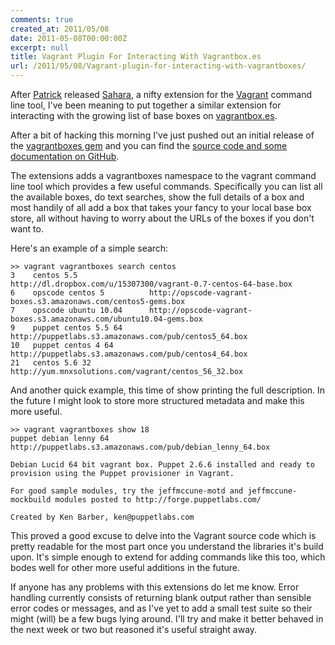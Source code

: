 ```yaml
---
comments: true
created_at: 2011/05/08
date: 2011-05-08T00:00:00Z
excerpt: null
title: Vagrant Plugin For Interacting With Vagrantbox.es
url: /2011/05/08/Vagrant-plugin-for-interacting-with-vagrantboxes/
---
```


After [Patrick](http://www.jedi.be/blog) released [Sahara](https://github.com/jedi4ever/sahara/), a nifty extension for the [Vagrant](http://vagrantup.com) command line tool, I've been meaning to put together a similar extension for interacting with the growing list of base boxes on [vagrantbox.es](http://www.vagrantbox.es).

After a bit of hacking this morning I've just pushed out an initial release of the [vagrantboxes gem](https://rubygems.org/gems/vagrantboxes) and you can find the [source code and some documentation on GitHub](https://github.com/garethr/ruby-vagrantboxes).

The extensions adds a vagrantboxes namespace to the vagrant command line tool which provides a few useful commands. Specifically you can list all the available boxes, do text searches, show the full details of a box and most handily of all add a box that takes your fancy to your local base box store, all without having to worry about the URLs of the boxes if you don't want to.

Here's an example of a simple search:

    >> vagrant vagrantboxes search centos
    3    centos 5.5                http://dl.dropbox.com/u/15307300/vagrant-0.7-centos-64-base.box
    6    opscode centos 5          http://opscode-vagrant-boxes.s3.amazonaws.com/centos5-gems.box
    7    opscode ubuntu 10.04      http://opscode-vagrant-boxes.s3.amazonaws.com/ubuntu10.04-gems.box
    9    puppet centos 5.5 64      http://puppetlabs.s3.amazonaws.com/pub/centos5_64.box
    10   puppet centos 4 64        http://puppetlabs.s3.amazonaws.com/pub/centos4_64.box
    21   centos 5.6 32             http://yum.mnxsolutions.com/vagrant/centos_56_32.box

And another quick example, this time of show printing the full description. In the future I might look to store more structured metadata and make this more useful.

    >> vagrant vagrantboxes show 18
    puppet debian lenny 64
    http://puppetlabs.s3.amazonaws.com/pub/debian_lenny_64.box

    Debian Lucid 64 bit vagrant box. Puppet 2.6.6 installed and ready to provision using the Puppet provisioner in Vagrant.

    For good sample modules, try the jeffmccune-motd and jeffmccune-mockbuild modules posted to http://forge.puppetlabs.com/

    Created by Ken Barber, ken@puppetlabs.com

This proved a good excuse to delve into the Vagrant source code which is pretty readable for the most part once you understand the libraries it's build upon. It's simple enough to extend for adding commands like this too, which bodes well for other more useful additions in the future.

If anyone has any problems with this extensions do let me know. Error handling currently consists of returning blank output rather than sensible error codes or messages, and as I've yet to add a small test suite so their might (will) be a few bugs lying around. I'll try and make it better behaved in the next week or two but reasoned it's useful straight away.
